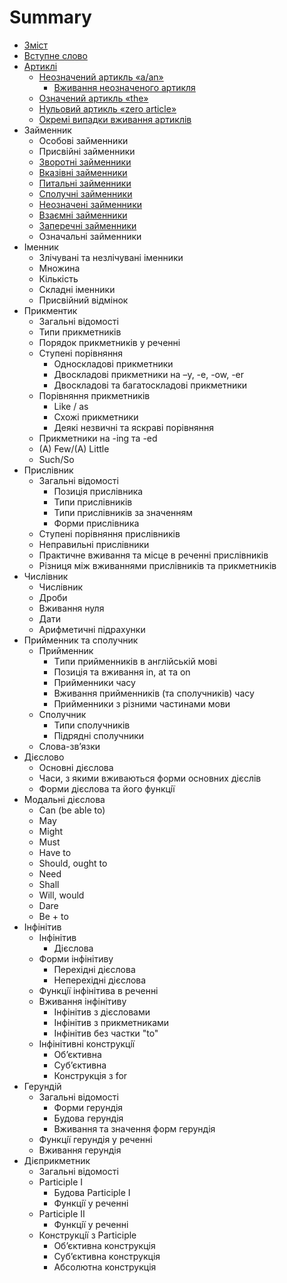 # Summary

* [Зміст](README.md)
* [Вступне слово](vstup.md)
* [Артиклі](1/artikl.md)
   * [Неозначений артикль «a/an»](1/neoznachenii_artikl_aan.md)
       * [Вживання неозначеного артикля](1/vzhivannya_neoznachenogo_artiklya.md)
   * [Означений артикль «the»](1/oznachenii_artikl_the.md)
   * [Нульовий артикль «zero article»](1/nulovii_artikl_zero_article.md)
   * [Окремi випадки вживання артиклiв](1/okremi_vipadki_vzhivannya_artikliv.md)
* Займенник
   * Особовi займенники
   * Присвiйнi займенники
   * [Зворотнi займенники](2/zvorotni_zaimenniki.md)
   * [Вказiвнi займенники](2/vkazivni_zaimenniki.md)
   * [Питальнi займенники](2/pitalni_zaimenniki.md)
   * [Сполучнi займенники](2/spoluchni_zaimenniki.md)
   * [Неозначенi займенники](2/neoznacheni_zaimenniki.md)
   * [Взаємнi займенники](2/vzamni_zaimenniki.md)
   * [Заперечнi займенники](2/zaperechni_zaimenniki.md)
   * Означальнi займенники
* Iменник
   * Злiчуванi та незлiчуванi iменники
   * Множина
   * Кiлькiсть
   * Складнi iменники
   * Пpисвiйний вiдмiнок
* Прикментик
   * Загальні відомості
   * Типи прикметникiв
   * Порядок прикметникiв у реченнi
   * Ступенi порiвняння
       * Односкладовi прикметники
       * Двоскладовi прикметники на –y, -e, -ow, -er
       * Двоскладовi та багатоскладовi прикметники
   * Порiвняння прикметникiв
       * Like / as
       * Схожi прикметники
       * Деякi незвичнi та яскравi порiвняння
   * Прикметники на -ing та -ed
   * (A) Few/(A) Little
   * Such/So
* Прислiвник
   * Загальні відомості
       * Позицiя прислiвника
       * Типи прислiвникiв
       * Типи прислiвникiв за значенням
       * Форми прислiвника
   * Cтупенi порiвняння прислiвникiв
   * Неправильнi прислiвники
   * Практичне вживання та мiсце в реченнi прислiвникiв
   * Рiзниця мiж вживаннями прислiвникiв та прикметникiв
* Числiвник
   * Числiвник
   * Дроби
   * Вживання нуля
   * Дати
   * Арифметичні підрахунки
* Прийменник та cполучник
   * Прийменник
       * Tипи прийменникiв в англiйськiй мовi
       * Позицiя та вживання in, at та on
       * Прийменники часу
       * Вживання прийменникiв (та сполучникiв) часу
       * Прийменники з рiзними частинами мови
   * Сполучник
       * Типи сполучникiв
       * Пiдряднi сполучники
   * Слова-зв’язки
* Дiєслово
   * Основнi дiєслова
   * Часи, з якими вживаються форми основних дiєслiв
   * Форми дiєслова та його функцiї
* Модальнi дiєслова
   * Can (be able to)
   * May
   * Might
   * Must
   * Have to
   * Should, ought to
   * Need
   * Shall
   * Will, would
   * Dare
   * Be + to
* Iнфiнiтив
   * Iнфiнiтив
       * Дiєслова
   * Форми iнфiнiтиву
       * Перехiднi дiєслова
       * Неперехiднi дiєслова
   * Функцiї iнфiнiтива в реченнi
   * Вживання iнфiнiтиву
       * Iнфiнiтив з дiєсловами
       * Iнфiнiтив з прикметниками
       * Iнфiнiтив без частки "to"
   * Iнфiнiтивнi конструкцiї
       * Об’єктивна
       * Суб’єктивна
       * Конструкцiя з for
* Герундiй
   * Загальні відомості
       * Форми герундiя
       * Будова герундiя
       * Вживання та значення форм герундiя
   * Функцiї герундiя у реченнi
   * Вживання герундiя
* Дiєприкметник
   * Загальні відомості
   * Participle I
       * Будова Participle I
       * Функцiї у реченнi
   * Participle II
       * Функцiї у реченнi
   * Конструкцiї з Participle
       * Об’єктивна конструкцiя
       * Суб’єктивна конструкцiя
       * Абсолютна конструкцiя

